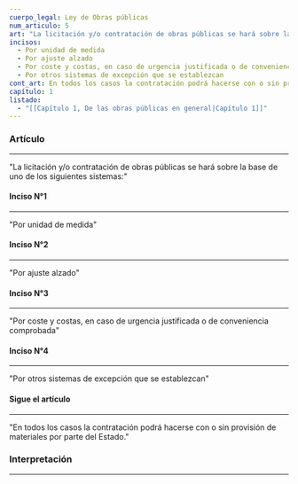 ```yaml
---
cuerpo_legal: Ley de Obras públicas
num_articulo: 5
art: "La licitación y/o contratación de obras públicas se hará sobre la base de uno de los siguientes sistemas:"
incisos:
  - Por unidad de medida
  - Por ajuste alzado
  - Por coste y costas, en caso de urgencia justificada o de conveniencia comprobada
  - Por otros sistemas de excepción que se establezcan
cont_art: En todos los casos la contratación podrá hacerse con o sin provisión de materiales por parte del Estado.
capítulo: 1
listado:
  - "[[Capítulo 1, De las obras públicas en general|Capítulo 1]]"
---
```

### Artículo
---
"La licitación y/o contratación de obras públicas se hará sobre la base de uno de los siguientes sistemas:"

#### Inciso N°1
---
"Por unidad de medida"

#### Inciso N°2
---
"Por ajuste alzado"

#### Inciso N°3
---
"Por coste y costas, en caso de urgencia justificada o de conveniencia comprobada"

#### Inciso N°4
---
"Por otros sistemas de excepción que se establezcan"

#### Sigue el artículo
---
"En todos los casos la contratación podrá hacerse con o sin provisión de materiales por parte del Estado."


### Interpretación
---
